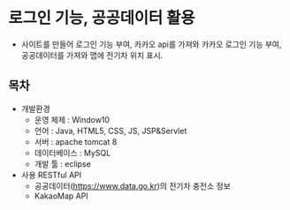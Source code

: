# 로그인 기능, 공공데이터 활용
 - 사이트를 만들어 로그인 기능 부여, 카카오 api를 가져와 카카오 로그인 기능 부여, 공공데이터를 가져와 맵에 전기차 위치 표시.
 
## 목차
- 개발환경
  * 운영 체제 : Window10
  * 언어 : Java, HTML5, CSS, JS, JSP&Servlet
  * 서버 : apache tomcat 8
  * 데이터베이스 : MySQL
  * 개발 툴 : eclipse
- 사용 RESTful API
  * 공공데이터(https://www.data.go.kr)의 전기차 충전소 정보
  * KakaoMap API
  
   
    
